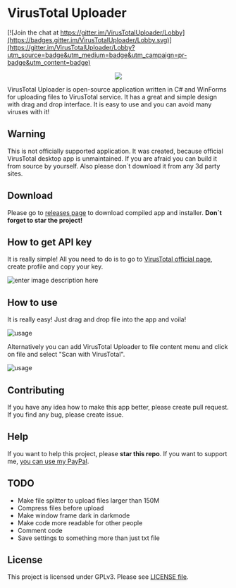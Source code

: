 ﻿# VirusTotal Uploader

[![Join the chat at https://gitter.im/VirusTotalUploader/Lobby](https://badges.gitter.im/VirusTotalUploader/Lobby.svg)](https://gitter.im/VirusTotalUploader/Lobby?utm_source=badge&utm_medium=badge&utm_campaign=pr-badge&utm_content=badge)

<p align="center"><img src ="https://i.imgur.com/LYcPGdC.png" /></p>

VirusTotal Uploader is open-source application written in C# and WinForms for uploading files to VirusTotal service. It has a great and simple design with drag and drop interface. It is easy to use and you can avoid many viruses with it!

## Warning
This is not officially supported application. It was created, because official VirusTotal desktop app is unmaintained. If you are afraid you can build it from source by yourself. Also please don´t download it from any 3d party sites.

## Download
Please go to [releases page](https://github.com/SamuelTulach/VirusTotalUploader/releases) to download compiled app and installer. **Don´t forget to star the project!**

## How to get API key
It is really simple! All you need to do is to go to [VirusTotal official page](https://www.virustotal.com/), create profile and copy your key.

![enter image description here](https://i.imgur.com/28gAgkE.gif)

## How to use
It is really easy! Just drag and drop file into the app and voila!

![usage](https://i.imgur.com/iEpbruh.gif)

Alternatively you can add VirusTotal Uploader to file content menu and click on file and select "Scan with VirusTotal".

![usage](https://i.imgur.com/1IZu0Gs.gif)

## Contributing
If you have any idea how to make this app better, please create pull request. If you find any bug, please create issue.

## Help
If you want to help this project, please **star this repo**.
If you want to support me, [you can use my PayPal](https://www.paypal.me/SamuelTulach).

## TODO

 - Make file splitter to upload files larger than 150M
 - Compress files before upload
 - Make window frame dark in darkmode
 - Make code more readable for other people
 - Comment code
 - Save settings to something more than just txt file

## License
This project is licensed under GPLv3. Please see [LICENSE file](https://github.com/SamuelTulach/VirusTotalUploader/blob/master/LICENSE).

